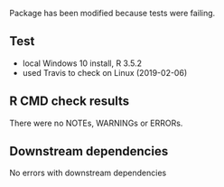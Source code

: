 Package has been modified because tests were failing.

## Test

* local Windows 10 install, R 3.5.2
* used Travis to check on Linux (2019-02-06)

## R CMD check results


There were no NOTEs, WARNINGs or ERRORs.

## Downstream dependencies

No errors with downstream dependencies
